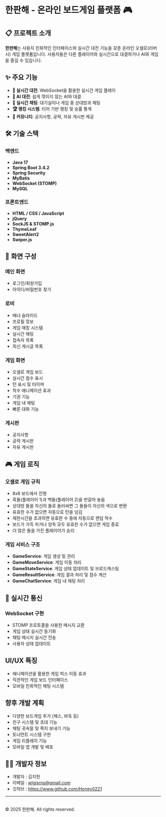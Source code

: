 # 한판해 - 온라인 보드게임 플랫폼 🎮

## 📋 프로젝트 소개

**한판해**는 사용자 친화적인 인터페이스와 실시간 대전 기능을 갖춘 온라인 오셀로(리버시) 게임 플랫폼입니다. 사용자들은 다른 플레이어와 실시간으로 대결하거나 AI와 게임을 즐길 수 있습니다.

## ✨ 주요 기능

- **🎲 실시간 대전**: WebSocket을 활용한 실시간 게임 플레이
- **🤖 AI 대전**: 쉽게 꺾이지 않는 AI와 대결
- **💬 실시간 채팅**: 대기실이나 게임 중 상대방과 채팅
- **🏆 랭킹 시스템**: 티어 기반 랭킹 및 승률 통계
- **📝 커뮤니티**: 공지사항, 공략, 자유 게시판 제공

## 🛠️ 기술 스택

### 백엔드
- **Java 17**
- **Spring Boot 3.4.2**
- **Spring Security**
- **MyBatis**
- **WebSocket (STOMP)**
- **MySQL**

### 프론트엔드
- **HTML / CSS / JavaScript**
- **jQuery**
- **SockJS & STOMP.js**
- **ThymeLeaf**
- **SweetAlert2**
- **Swiper.js**

## 📱 화면 구성

### 메인 화면
- 로그인/회원가입
- 아이디/비밀번호 찾기

### 로비
- 배너 슬라이드
- 프로필 정보
- 게임 매칭 시스템
- 실시간 채팅
- 접속자 목록
- 최신 게시글 목록

### 게임 화면
- 오셀로 게임 보드
- 실시간 점수 표시
- 턴 표시 및 타이머
- 착수 애니메이션 효과
- 기권 기능
- 게임 내 채팅
- 빠른 대화 기능

### 게시판
- 공지사항
- 공략 게시판
- 자유 게시판

## 🎮 게임 로직

### 오셀로 게임 규칙
- 8x8 보드에서 진행
- 흑돌(플레이어 1)과 백돌(플레이어 2)을 번갈아 놓음
- 상대방 돌을 자신의 돌로 둘러싸면 그 돌들이 자신의 색으로 변환
- 유효한 수가 없으면 자동으로 턴을 넘김
- 제한시간을 초과하면 유효한 수 중에 자동으로 랜덤 착수
- 보드가 가득 차거나 양측 모두 유효한 수가 없으면 게임 종료
- 더 많은 돌을 가진 플레이어가 승리

### 게임 서비스 구조
- **GameService**: 게임 생성 및 관리
- **GameMoveService**: 게임 이동 처리
- **GameStateService**: 게임 상태 업데이트 및 브로드캐스팅
- **GameResultService**: 게임 결과 처리 및 점수 계산
- **GameChatService**: 게임 내 채팅 처리

## 🔄 실시간 통신

### WebSocket 구현
- STOMP 프로토콜을 사용한 메시지 교환
- 게임 상태 실시간 동기화
- 채팅 메시지 실시간 전송
- 사용자 상태 업데이트

## UI/UX 특징

- 애니메이션을 활용한 게임 피스 이동 효과
- 직관적인 게임 보드 인터페이스
- 모바일 친화적인 채팅 시스템

## 향후 개발 계획

- 다양한 보드게임 추가 (체스, 바둑 등)
- 친구 시스템 및 초대 기능
- 채팅 귓속말 및 쪽지 보내기 기능
- 토너먼트 시스템 구현
- 게임 리플레이 기능
- 모바일 앱 개발 및 배포

## 👨‍💻 개발자 정보

- 개발자 : 김지헌
- 이메일 : wlgjsrns@gmail.com
- 깃허브 : https://www.github.com/Honey0221

---
<br>
© 2025 한판해. All rights reserved.  
